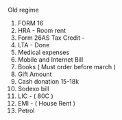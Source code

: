 Old regime

1) FORM 16
2) HRA - Room rent
3) Form 26AS Tax Credit -
4) LTA - Done
5) Medical expenses
6) Mobile and Internet Bill
7) Books ( Must order before march )
8) Gift Amount 
9) Cash donation 15-18k
10) Sodexo bill
11) LIC - ( 80C )
12) EMI - ( House Rent )
13) Petrol